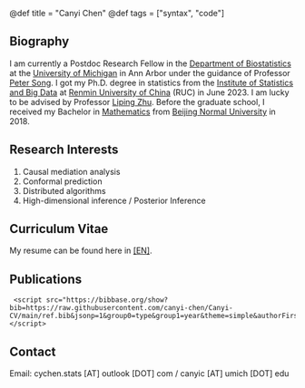 @def title = "Canyi Chen"
@def tags = ["syntax", "code"]






## Biography

I am currently a Postdoc Research Fellow in the [Department of Biostatistics](https://sph.umich.edu/biostat/) at the [University of Michigan](https://umich.edu/) in Ann Arbor under the guidance of Professor [Peter Song](https://sph.umich.edu/faculty-profiles/song-peter.html). I got my Ph.D. degree in statistics from the [Institute of Statistics and Big Data](http://isbd.ruc.edu.cn/English/) at [Renmin University of China](https://www.ruc.edu.cn/en) (RUC) in June 2023. I am lucky to be advised by Professor [Liping Zhu](https://scholar.google.com/citations?user=IRVKAnAAAAAJ&hl=en).  Before the graduate school, I received my Bachelor in [Mathematics](http://math.bnu.edu.cn/) from [Beijing Normal  University](https://english.bnu.edu.cn/) in 2018. 

<!--
I also serve as an anonymous referee for *Statistica Sinica*.
-->

## Research Interests

1. Causal mediation analysis
2. Conformal prediction
2. Distributed algorithms
3. High-dimensional inference / Posterior Inference
<!--
1. Biological aging
2. Modern statistics
3. Survival analysis
4. Precision medicine
5. Subgroup analysis
6. Nonlinear dependence measure and feature screening
-->

## Curriculum Vitae

My resume can be found here in [[EN]](https://canyi-chen.github.io/Canyi-CV/main.pdf).






<!--

## Contact

chency1997 [at] ruc [dot] edu [dot] cn
-->

## Publications

~~~
 <script src="https://bibbase.org/show?bib=https://raw.githubusercontent.com/canyi-chen/Canyi-CV/main/ref.bib&jsonp=1&group0=type&group1=year&theme=simple&authorFirst=1&fullnames=0&commas=,&showSearch=1&nocache=0"></script> 
~~~

<!--
## Honors and Awards

- National Scholarship of China. Renmin University of China. 2022
- Jingdong Special Scholarship (Recommendation). Renmin University of China. 2022
- University Graduate First Class Scholarship. Renmin University of China. 2019 - 2022
- [National Second Prize in National Undergraduate Mathematical Modeling Contest](http://www.mcm.edu.cn/).  Beijing Normal University. 2016
- National Inspirational Scholarship.  Beijing Normal University. 2015 - 2017
-->






## Contact


<!--
Institute of Statistics and Big Data

Renmin University of China
-->

Email: cychen.stats [AT] outlook [DOT] com / canyic [AT] umich [DOT] edu